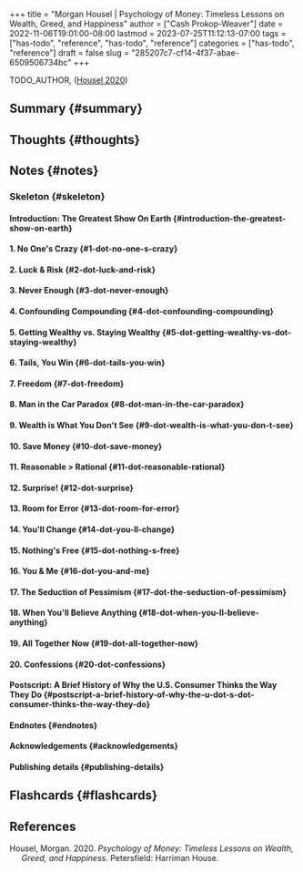 +++
title = "Morgan Housel | Psychology of Money: Timeless Lessons on Wealth, Greed, and Happiness"
author = ["Cash Prokop-Weaver"]
date = 2022-11-06T19:01:00-08:00
lastmod = 2023-07-25T11:12:13-07:00
tags = ["has-todo", "reference", "has-todo", "reference"]
categories = ["has-todo", "reference"]
draft = false
slug = "285207c7-cf14-4f37-abae-6509506734bc"
+++

TODO_AUTHOR, (<a href="#citeproc_bib_item_1">Housel 2020</a>)


## Summary {#summary}


## Thoughts {#thoughts}


## Notes {#notes}


### Skeleton {#skeleton}


#### Introduction: The Greatest Show On Earth {#introduction-the-greatest-show-on-earth}


#### 1. No One's Crazy {#1-dot-no-one-s-crazy}


#### 2. Luck &amp; Risk {#2-dot-luck-and-risk}


#### 3. Never Enough {#3-dot-never-enough}


#### 4. Confounding Compounding {#4-dot-confounding-compounding}


#### 5. Getting Wealthy vs. Staying Wealthy {#5-dot-getting-wealthy-vs-dot-staying-wealthy}


#### 6. Tails, You Win {#6-dot-tails-you-win}


#### 7. Freedom {#7-dot-freedom}


#### 8. Man in the Car Paradox {#8-dot-man-in-the-car-paradox}


#### 9. Wealth is What You Don't See {#9-dot-wealth-is-what-you-don-t-see}


#### 10. Save Money {#10-dot-save-money}


#### 11. Reasonable &gt; Rational {#11-dot-reasonable-rational}


#### 12. Surprise! {#12-dot-surprise}


#### 13. Room for Error {#13-dot-room-for-error}


#### 14. You'll Change {#14-dot-you-ll-change}


#### 15. Nothing's Free {#15-dot-nothing-s-free}


#### 16. You &amp; Me {#16-dot-you-and-me}


#### 17. The Seduction of Pessimism {#17-dot-the-seduction-of-pessimism}


#### 18. When You'll Believe Anything {#18-dot-when-you-ll-believe-anything}


#### 19. All Together Now {#19-dot-all-together-now}


#### 20. Confessions {#20-dot-confessions}


#### Postscript: A Brief History of Why the U.S. Consumer Thinks the Way They Do {#postscript-a-brief-history-of-why-the-u-dot-s-dot-consumer-thinks-the-way-they-do}


#### Endnotes {#endnotes}


#### Acknowledgements {#acknowledgements}


#### Publishing details {#publishing-details}


## Flashcards {#flashcards}

## References

<style>.csl-entry{text-indent: -1.5em; margin-left: 1.5em;}</style><div class="csl-bib-body">
  <div class="csl-entry"><a id="citeproc_bib_item_1"></a>Housel, Morgan. 2020. <i>Psychology of Money: Timeless Lessons on Wealth, Greed, and Happiness</i>. Petersfield: Harriman House.</div>
</div>
